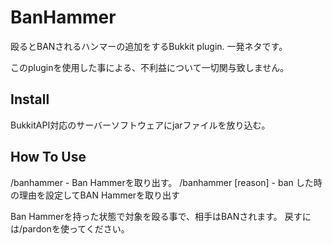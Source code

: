 # BanHammer
殴るとBANされるハンマーの追加をするBukkit plugin.
一発ネタです。

このpluginを使用した事による、不利益について一切関与致しません。

## Install
BukkitAPI対応のサーバーソフトウェアにjarファイルを放り込む。

## How To Use
/banhammer - Ban Hammerを取り出す。
/banhammer [reason] - ban した時の理由を設定してBAN Hammerを取り出す

Ban Hammerを持った状態で対象を殴る事で、相手はBANされます。
戻すには/pardonを使ってください。
